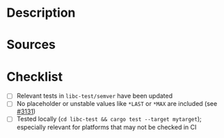 <!-- Thank you for submitting a PR!

We have the contribution guide, please read it if you are new here!
<https://github.com/rust-lang/libc/blob/main/CONTRIBUTING.md>

Please fill out the below template.
-->

# Description

<!-- Add a short description about what this change does -->

# Sources

<!-- All API changes must have permalinks to headers. Common sources:

* Linux uapi https://github.com/torvalds/linux/tree/master/include/uapi
* Glibc https://github.com/bminor/glibc
* Musl https://github.com/bminor/musl
* Apple XNU https://github.com/apple-oss-distributions/xnu
* Android https://cs.android.com/android/platform/superproject/main

After navigating to the relevant file, click the triple dots and select "copy
permalink" if on GitHub, or l-r (links->commit) for the Android source to get a
link to the current version of the header.

If sources are closed, link to documentation or paste relevant C definitions.
-->

# Checklist

<!-- Please make sure the following has been done before submitting a PR,
or mark it as a draft if you are not sure. -->

- [ ] Relevant tests in `libc-test/semver` have been updated
- [ ] No placeholder or unstable values like `*LAST` or `*MAX` are
  included (see [#3131](https://github.com/rust-lang/libc/issues/3131))
- [ ] Tested locally (`cd libc-test && cargo test --target mytarget`);
  especially relevant for platforms that may not be checked in CI
